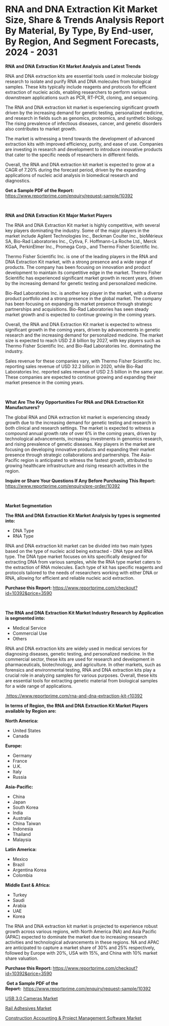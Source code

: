 <p><h1>RNA and DNA Extraction Kit Market Size, Share & Trends Analysis Report By Material, By Type, By End-user, By Region, And Segment Forecasts, 2024 - 2031</h1></p><p><strong>RNA and DNA Extraction Kit Market Analysis and Latest Trends</strong></p>
<p><p>RNA and DNA extraction kits are essential tools used in molecular biology research to isolate and purify RNA and DNA molecules from biological samples. These kits typically include reagents and protocols for efficient extraction of nucleic acids, enabling researchers to perform various downstream applications such as PCR, RT-PCR, cloning, and sequencing.</p><p>The RNA and DNA extraction kit market is experiencing significant growth driven by the increasing demand for genetic testing, personalized medicine, and research in fields such as genomics, proteomics, and synthetic biology. The rising prevalence of infectious diseases, cancer, and genetic disorders also contributes to market growth.</p><p>The market is witnessing a trend towards the development of advanced extraction kits with improved efficiency, purity, and ease of use. Companies are investing in research and development to introduce innovative products that cater to the specific needs of researchers in different fields.</p><p>Overall, the RNA and DNA extraction kit market is expected to grow at a CAGR of 7.20% during the forecast period, driven by the expanding applications of nucleic acid analysis in biomedical research and diagnostics.</p></p>
<p><strong>Get a Sample PDF of the Report:&nbsp;</strong> <a href="https://www.reportprime.com/enquiry/request-sample/10392">https://www.reportprime.com/enquiry/request-sample/10392</a></p>
<p>&nbsp;</p>
<p><strong>RNA and DNA Extraction Kit Major Market Players</strong></p>
<p><p>The RNA and DNA Extraction Kit market is highly competitive, with several key players dominating the industry. Some of the major players in the market include Agilent Technologies Inc., Beckman Coulter Inc., bioMérieux SA, Bio-Rad Laboratories Inc., Cytiva, F. Hoffmann-La Roche Ltd., Merck KGaA, PerkinElmer Inc., Promega Corp., and Thermo Fisher Scientific Inc.</p><p>Thermo Fisher Scientific Inc. is one of the leading players in the RNA and DNA Extraction Kit market, with a strong presence and a wide range of products. The company has been focusing on innovation and product development to maintain its competitive edge in the market. Thermo Fisher Scientific has experienced significant market growth in recent years, driven by the increasing demand for genetic testing and personalized medicine.</p><p>Bio-Rad Laboratories Inc. is another key player in the market, with a diverse product portfolio and a strong presence in the global market. The company has been focusing on expanding its market presence through strategic partnerships and acquisitions. Bio-Rad Laboratories has seen steady market growth and is expected to continue growing in the coming years.</p><p>Overall, the RNA and DNA Extraction Kit market is expected to witness significant growth in the coming years, driven by advancements in genetic research and the increasing demand for personalized medicine. The market size is expected to reach USD 2.8 billion by 2027, with key players such as Thermo Fisher Scientific Inc. and Bio-Rad Laboratories Inc. dominating the industry.</p><p>Sales revenue for these companies vary, with Thermo Fisher Scientific Inc. reporting sales revenue of USD 32.2 billion in 2020, while Bio-Rad Laboratories Inc. reported sales revenue of USD 2.5 billion in the same year. These companies are expected to continue growing and expanding their market presence in the coming years.</p></p>
<p>&nbsp;</p>
<p><strong>What Are The Key Opportunities For RNA and DNA Extraction Kit Manufacturers?</strong></p>
<p><p>The global RNA and DNA extraction kit market is experiencing steady growth due to the increasing demand for genetic testing and research in both clinical and research settings. The market is expected to witness a compound annual growth rate of over 6% in the coming years, driven by technological advancements, increasing investments in genomics research, and rising prevalence of genetic diseases. Key players in the market are focusing on developing innovative products and expanding their market presence through strategic collaborations and partnerships. The Asia-Pacific region is anticipated to witness the fastest growth, attributed to growing healthcare infrastructure and rising research activities in the region.</p></p>
<p><strong>Inquire or Share Your Questions If Any Before Purchasing This Report:</strong> <a href="https://www.reportprime.com/enquiry/pre-order/10392">https://www.reportprime.com/enquiry/pre-order/10392</a></p>
<p>&nbsp;</p>
<p><strong>Market Segmentation</strong></p>
<p><strong>The RNA and DNA Extraction Kit Market Analysis by types is segmented into:</strong></p>
<p><ul><li>DNA Type</li><li>RNA Type</li></ul></p>
<p><p>RNA and DNA extraction kit market can be divided into two main types based on the type of nucleic acid being extracted - DNA type and RNA type. The DNA type market focuses on kits specifically designed for extracting DNA from various samples, while the RNA type market caters to the extraction of RNA molecules. Each type of kit has specific reagents and protocols tailored to the needs of researchers working with either DNA or RNA, allowing for efficient and reliable nucleic acid extraction.</p></p>
<p><strong>Purchase this Report:&nbsp;</strong><a href="https://www.reportprime.com/checkout?id=10392&price=3590">https://www.reportprime.com/checkout?id=10392&price=3590</a></p>
<p>&nbsp;</p>
<p><strong>The RNA and DNA Extraction Kit Market Industry Research by Application is segmented into:</strong></p>
<p><ul><li>Medical Service</li><li>Commercial Use</li><li>Others</li></ul></p>
<p><p>RNA and DNA extraction kits are widely used in medical services for diagnosing diseases, genetic testing, and personalized medicine. In the commercial sector, these kits are used for research and development in pharmaceuticals, biotechnology, and agriculture. In other markets, such as forensics and environmental testing, RNA and DNA extraction kits play a crucial role in analyzing samples for various purposes. Overall, these kits are essential tools for extracting genetic material from biological samples for a wide range of applications.</p></p>
<p><a href="https://www.reportprime.com/rna-and-dna-extraction-kit-r10392">&nbsp;https://www.reportprime.com/rna-and-dna-extraction-kit-r10392</a></p>
<p><strong>In terms of Region, the RNA and DNA Extraction Kit Market Players available by Region are:</strong></p>
<p>
    <p> <strong> North America: </strong>
        <ul>
            <li>United States</li>
            <li>Canada</li>
        </ul>
        </p> 
    <p> <strong> Europe: </strong>
        <ul>
            <li>Germany</li>
            <li>France</li>
            <li>U.K.</li>
            <li>Italy</li>
            <li>Russia</li>
        </ul>
        </p> 
    <p> <strong> Asia-Pacific: </strong>
        <ul>
            <li>China</li>
            <li>Japan</li>
            <li>South Korea</li>
            <li>India</li>
            <li>Australia</li>
            <li>China Taiwan</li>
            <li>Indonesia</li>
            <li>Thailand</li>
            <li>Malaysia</li>
        </ul>
        </p> 
    <p> <strong> Latin America: </strong>
        <ul>
            <li>Mexico</li>
            <li>Brazil</li>
            <li>Argentina Korea</li>
            <li>Colombia</li>
        </ul>
        </p> 
    <p> <strong> Middle East & Africa: </strong>
        <ul>
            <li>Turkey</li>
            <li>Saudi</li>
            <li>Arabia</li>
            <li>UAE</li>
            <li>Korea</li>
        </ul>
    </p>
    </p>
<p><p>The RNA and DNA extraction kit market is projected to experience robust growth across various regions, with North America (NA) and Asia Pacific (APAC) expected to dominate the market due to increasing research activities and technological advancements in these regions. NA and APAC are anticipated to capture a market share of 30% and 25% respectively, followed by Europe with 20%, USA with 15%, and China with 10% market share valuation.</p></p>
<p><strong>Purchase this Report: </strong><a href="https://www.reportprime.com/checkout?id=10392&price=3590">https://www.reportprime.com/checkout?id=10392&price=3590</a></p>
<p>&nbsp;<strong>Get a Sample PDF of the Report:&nbsp;&nbsp;</strong><a href="https://www.reportprime.com/enquiry/request-sample/10392">https://www.reportprime.com/enquiry/request-sample/10392</a></p>
<p><strong></strong></p>
<p><p><a href="https://view.publitas.com/reportprime-1/usb-3-0-cameras-market-size-by-type-ccd-cmos-by-product-industrials-medical-and-life-sciences-santific-research-its-intelligent-transportation-system-others-global-industry-analysis-share-growth-trends-and-forecast-2024-to-2031/">USB 3.0 Cameras Market</a></p><p><a href="https://view.publitas.com/reportprime-1/rail-adhesives-market-a-global-and-regional-analysis-focus-on-end-user-product-and-region-analysis-and-forecast-2024-2031/">Rail Adhesives Market</a></p><p><a href="https://view.publitas.com/reportprime-1/construction-accounting-project-management-software-market-a-global-and-regional-analysis-2024-2031/">Construction Accounting & Project Management Software Market</a></p></p>